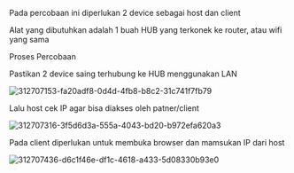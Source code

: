 Pada percobaan ini diperlukan 2 device sebagai host dan client

Alat yang dibutuhkan adalah 1 buah HUB yang terkonek ke router, atau wifi yang sama

Proses Percobaan

Pastikan 2 device saing terhubung ke HUB menggunakan LAN

![312707153-fa20adf8-0d4d-4fb8-b8c2-31c741f7fb79](https://github.com/09030582226039/Laporan-kabel-lan-dan-sserver/assets/126418106/8fe1802f-e29f-4a0a-adf1-e7f6ccd3cc9e)

Lalu host cek IP agar bisa diakses oleh patner/client

![312707316-3f5d6d3a-555a-4043-bd20-b972efa620a3](https://github.com/09030582226039/Laporan-kabel-lan-dan-sserver/assets/126418106/fa2d4ed3-c463-48be-ae3e-100a11606ac6)

Pada client diperlukan untuk membuka browser dan mamsukan IP dari host

![312707436-d6c1f46e-df1c-4618-a433-5d08330b93e0](https://github.com/09030582226039/Laporan-kabel-lan-dan-sserver/assets/126418106/6e115c6e-7543-4873-ab85-819a4d6b56f9)


